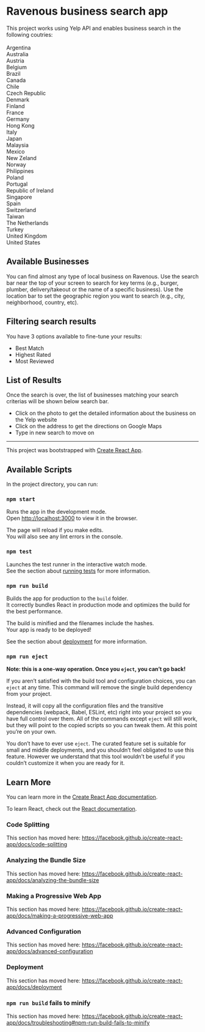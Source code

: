 # Ravenous business search app
This project works using Yelp API and enables business search in the following coutries:<br />
<br />
Argentina <br />
Australia<br />
Austria<br />
Belgium<br />
Brazil<br />
Canada<br />
Chile<br />
Czech Republic<br />
Denmark<br />
Finland<br />
France<br />
Germany<br />
Hong Kong<br />
Italy<br />
Japan<br />
Malaysia<br />
Mexico <br />
New Zeland<br />
Norway<br />
Philippines<br />
Poland <br />
Portugal<br />
Republic of Ireland<br />
Singapore<br />
Spain<br />
Switzerland<br />
Taiwan<br />
The Netherlands<br />
Turkey<br /> 
United Kingdom <br />
United States<br />



## Available Businesses
You can find almost any type of local business on Ravenous. Use the search bar near the top of your screen to search for key terms (e.g., burger, plumber, delivery/takeout or the name of a specific business). Use the location bar to set the geographic region you want to search (e.g., city, neighborhood, country, etc).

## Filtering search results
You have 3 options available to fine-tune your results: 
- Best Match<br/>
- Highest Rated<br/>
- Most Reviewed<br/>

## List of Results
Once the search is over, the list of businesses matching your search criterias  will be shown below search bar. 
- Click on the photo to get the detailed information about the business on the Yelp website
- Click on the address to get the directions on Google Maps
- Type in new search to move on

---------

This project was bootstrapped with [Create React App](https://github.com/facebook/create-react-app).

## Available Scripts

In the project directory, you can run:

### `npm start`

Runs the app in the development mode.<br />
Open [http://localhost:3000](http://localhost:3000) to view it in the browser.

The page will reload if you make edits.<br />
You will also see any lint errors in the console.

### `npm test`

Launches the test runner in the interactive watch mode.<br />
See the section about [running tests](https://facebook.github.io/create-react-app/docs/running-tests) for more information.

### `npm run build`

Builds the app for production to the `build` folder.<br />
It correctly bundles React in production mode and optimizes the build for the best performance.

The build is minified and the filenames include the hashes.<br />
Your app is ready to be deployed!

See the section about [deployment](https://facebook.github.io/create-react-app/docs/deployment) for more information.

### `npm run eject`

**Note: this is a one-way operation. Once you `eject`, you can’t go back!**

If you aren’t satisfied with the build tool and configuration choices, you can `eject` at any time. This command will remove the single build dependency from your project.

Instead, it will copy all the configuration files and the transitive dependencies (webpack, Babel, ESLint, etc) right into your project so you have full control over them. All of the commands except `eject` will still work, but they will point to the copied scripts so you can tweak them. At this point you’re on your own.

You don’t have to ever use `eject`. The curated feature set is suitable for small and middle deployments, and you shouldn’t feel obligated to use this feature. However we understand that this tool wouldn’t be useful if you couldn’t customize it when you are ready for it.

## Learn More

You can learn more in the [Create React App documentation](https://facebook.github.io/create-react-app/docs/getting-started).

To learn React, check out the [React documentation](https://reactjs.org/).

### Code Splitting

This section has moved here: https://facebook.github.io/create-react-app/docs/code-splitting

### Analyzing the Bundle Size

This section has moved here: https://facebook.github.io/create-react-app/docs/analyzing-the-bundle-size

### Making a Progressive Web App

This section has moved here: https://facebook.github.io/create-react-app/docs/making-a-progressive-web-app

### Advanced Configuration

This section has moved here: https://facebook.github.io/create-react-app/docs/advanced-configuration

### Deployment

This section has moved here: https://facebook.github.io/create-react-app/docs/deployment

### `npm run build` fails to minify

This section has moved here: https://facebook.github.io/create-react-app/docs/troubleshooting#npm-run-build-fails-to-minify
